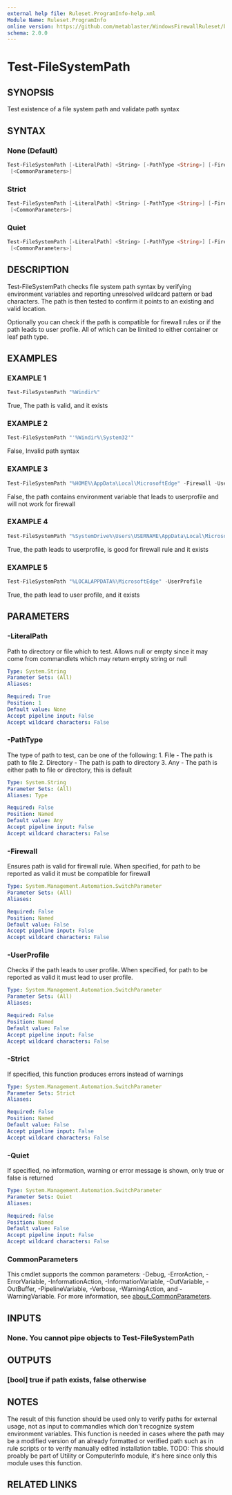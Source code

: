 ```yaml
---
external help file: Ruleset.ProgramInfo-help.xml
Module Name: Ruleset.ProgramInfo
online version: https://github.com/metablaster/WindowsFirewallRuleset/blob/master/Modules/Ruleset.ProgramInfo/Help/en-US/Test-FileSystemPath.md
schema: 2.0.0
---
```


# Test-FileSystemPath

## SYNOPSIS

Test existence of a file system path and validate path syntax

## SYNTAX

### None (Default)

```powershell
Test-FileSystemPath [-LiteralPath] <String> [-PathType <String>] [-Firewall] [-UserProfile]
 [<CommonParameters>]
```

### Strict

```powershell
Test-FileSystemPath [-LiteralPath] <String> [-PathType <String>] [-Firewall] [-UserProfile] [-Strict]
 [<CommonParameters>]
```

### Quiet

```powershell
Test-FileSystemPath [-LiteralPath] <String> [-PathType <String>] [-Firewall] [-UserProfile] [-Quiet]
 [<CommonParameters>]
```

## DESCRIPTION

Test-FileSystemPath checks file system path syntax by verifying environment variables and reporting
unresolved wildcard pattern or bad characters.
The path is then tested to confirm it points to an existing and valid location.

Optionally you can check if the path is compatible for firewall rules or if the path leads to user profile.
All of which can be limited to either container or leaf path type.

## EXAMPLES

### EXAMPLE 1

```powershell
Test-FileSystemPath "%Windir%"
```

True, The path is valid, and it exists

### EXAMPLE 2

```powershell
Test-FileSystemPath "'%Windir%\System32'"
```

False, Invalid path syntax

### EXAMPLE 3

```powershell
Test-FileSystemPath "%HOME%\AppData\Local\MicrosoftEdge" -Firewall -UserProfile
```

False, the path contains environment variable that leads to userprofile and will not work for firewall

### EXAMPLE 4

```powershell
Test-FileSystemPath "%SystemDrive%\Users\USERNAME\AppData\Local\MicrosoftEdge" -Firewall -UserProfile
```

True, the path leads to userprofile, is good for firewall rule and it exists

### EXAMPLE 5

```powershell
Test-FileSystemPath "%LOCALAPPDATA%\MicrosoftEdge" -UserProfile
```

True, the path lead to user profile, and it exists

## PARAMETERS

### -LiteralPath

Path to directory or file which to test.
Allows null or empty since it may come from commandlets which may return empty string or null

```yaml
Type: System.String
Parameter Sets: (All)
Aliases:

Required: True
Position: 1
Default value: None
Accept pipeline input: False
Accept wildcard characters: False
```

### -PathType

The type of path to test, can be one of the following:
1.
File - The path is path to file
2.
Directory - The path is path to directory
3.
Any - The path is either path to file or directory, this is default

```yaml
Type: System.String
Parameter Sets: (All)
Aliases: Type

Required: False
Position: Named
Default value: Any
Accept pipeline input: False
Accept wildcard characters: False
```

### -Firewall

Ensures path is valid for firewall rule.
When specified, for path to be reported as valid it must be compatible for firewall

```yaml
Type: System.Management.Automation.SwitchParameter
Parameter Sets: (All)
Aliases:

Required: False
Position: Named
Default value: False
Accept pipeline input: False
Accept wildcard characters: False
```

### -UserProfile

Checks if the path leads to user profile.
When specified, for path to be reported as valid it must lead to user profile.

```yaml
Type: System.Management.Automation.SwitchParameter
Parameter Sets: (All)
Aliases:

Required: False
Position: Named
Default value: False
Accept pipeline input: False
Accept wildcard characters: False
```

### -Strict

If specified, this function produces errors instead of warnings

```yaml
Type: System.Management.Automation.SwitchParameter
Parameter Sets: Strict
Aliases:

Required: False
Position: Named
Default value: False
Accept pipeline input: False
Accept wildcard characters: False
```

### -Quiet

If specified, no information, warning or error message is shown, only true or false is returned

```yaml
Type: System.Management.Automation.SwitchParameter
Parameter Sets: Quiet
Aliases:

Required: False
Position: Named
Default value: False
Accept pipeline input: False
Accept wildcard characters: False
```

### CommonParameters

This cmdlet supports the common parameters: -Debug, -ErrorAction, -ErrorVariable, -InformationAction, -InformationVariable, -OutVariable, -OutBuffer, -PipelineVariable, -Verbose, -WarningAction, and -WarningVariable. For more information, see [about_CommonParameters](http://go.microsoft.com/fwlink/?LinkID=113216).

## INPUTS

### None. You cannot pipe objects to Test-FileSystemPath

## OUTPUTS

### [bool] true if path exists, false otherwise

## NOTES

The result of this function should be used only to verify paths for external usage, not as input to
commandles which don't recognize system environment variables.
This function is needed in cases where the path may be a modified version of an already formatted or
verified path such as in rule scripts or to verify manually edited installation table.
TODO: This should proably be part of Utility or ComputerInfo module, it's here since only this module uses this function.

## RELATED LINKS
